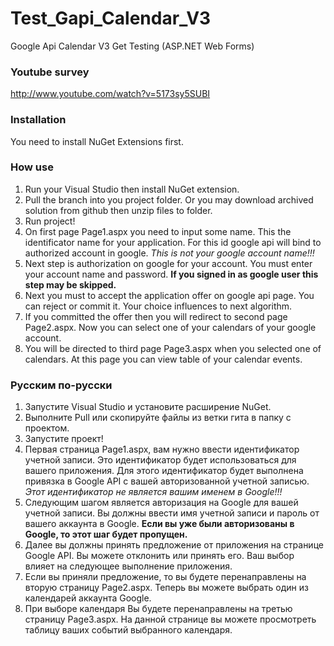 Test_Gapi_Calendar_V3
=====================

Google Api Calendar V3 Get Testing (ASP.NET Web Forms)

### Youtube survey
http://www.youtube.com/watch?v=5173sy5SUBI

### Installation

You need to install NuGet Extensions first.

### How use

1. Run your Visual Studio then install NuGet extension.
2. Pull the branch into you project folder. Or you may download archived solution from github then unzip files to folder.
3. Run project!
4. On first page Page1.aspx you need to input some name. This the identificator name for your application. For this id google api will bind to authorized account in google. *This is not your google account name!!!*
5. Next step is authorization on google for your account. You must enter your account name and password. **If you signed in as google user this step may be skipped.**
6. Next you must to accept the application offer on google api page. You can reject or commit it. Your choice influences to next algorithm.
7. If you committed the offer then you will redirect to second page Page2.aspx. Now you can select one of your calendars of your google account.
8. You will be directed to third page Page3.aspx when you selected one of calendars. At this page you can view table of your calendar events.

### Русским по-русски

1. Запустите Visual Studio и установите расширение NuGet.
2. Выполните Pull или скопируйте файлы из ветки гита в папку с проектом.
3. Запустите проект!
4. Первая страница Page1.aspx, вам нужно ввести идентификатор учетной записи. Это идентификатор будет использоваться для вашего приложения. Для этого идентификатор будет выполнена привязка в Google API с вашей авторизованной учетной записью. *Этот идентификатор не является вашим именем в Google!!!*
5. Следующим шагом является авторизация на Google для вашей учетной записи. Вы должны ввести имя учетной записи и пароль от вашего аккаунта в Google. **Если вы уже были авторизованы в Google, то этот шаг будет пропущен.**
6. Далее вы должны принять предложение от приложения на странице Google API. Вы можете отклонить или принять его. Ваш выбор влияет на следующее выполнение приложения.
7. Если вы приняли предложение, то вы будете перенаправлены на вторую страницу Page2.aspx. Теперь вы можете выбрать один из календарей аккаунта Google.
8. При выборе календаря Вы будете перенаправлены на третью страницу Page3.aspx. На данной странице вы можете просмотреть таблицу ваших событий выбранного календаря.
